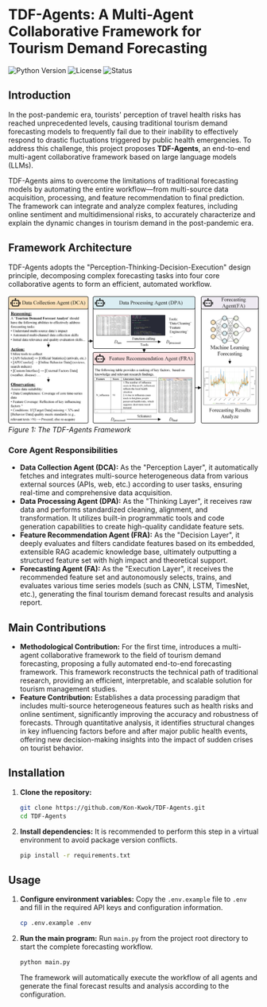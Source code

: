 
# TDF-Agents: A Multi-Agent Collaborative Framework for Tourism Demand Forecasting

![Python Version](https://img.shields.io/badge/Python-3.12%2B-blue) ![License](https://img.shields.io/badge/License-MIT-green) ![Status](https://img.shields.io/badge/status-in%20progress-orange)

## Introduction

In the post-pandemic era, tourists' perception of travel health risks has reached unprecedented levels, causing traditional tourism demand forecasting models to frequently fail due to their inability to effectively respond to drastic fluctuations triggered by public health emergencies. To address this challenge, this project proposes **TDF-Agents**, an end-to-end multi-agent collaborative framework based on large language models (LLMs).

TDF-Agents aims to overcome the limitations of traditional forecasting models by automating the entire workflow—from multi-source data acquisition, processing, and feature recommendation to final prediction. The framework can integrate and analyze complex features, including online sentiment and multidimensional risks, to accurately characterize and explain the dynamic changes in tourism demand in the post-pandemic era.

## Framework Architecture

TDF-Agents adopts the "Perception-Thinking-Decision-Execution" design principle, decomposing complex forecasting tasks into four core collaborative agents to form an efficient, automated workflow.

![TDF-Agents Framework](./fig1.png)
*Figure 1: The TDF-Agents Framework*

### Core Agent Responsibilities

*   **Data Collection Agent (DCA):** As the "Perception Layer", it automatically fetches and integrates multi-source heterogeneous data from various external sources (APIs, web, etc.) according to user tasks, ensuring real-time and comprehensive data acquisition.
*   **Data Processing Agent (DPA):** As the "Thinking Layer", it receives raw data and performs standardized cleaning, alignment, and transformation. It utilizes built-in programmatic tools and code generation capabilities to create high-quality candidate feature sets.
*   **Feature Recommendation Agent (FRA):** As the "Decision Layer", it deeply evaluates and filters candidate features based on its embedded, extensible RAG academic knowledge base, ultimately outputting a structured feature set with high impact and theoretical support.
*   **Forecasting Agent (FA):** As the "Execution Layer", it receives the recommended feature set and autonomously selects, trains, and evaluates various time series models (such as CNN, LSTM, TimesNet, etc.), generating the final tourism demand forecast results and analysis report.

## Main Contributions

*   **Methodological Contribution:** For the first time, introduces a multi-agent collaborative framework to the field of tourism demand forecasting, proposing a fully automated end-to-end forecasting framework. This framework reconstructs the technical path of traditional research, providing an efficient, interpretable, and scalable solution for tourism management studies.
*   **Feature Contribution:** Establishes a data processing paradigm that includes multi-source heterogeneous features such as health risks and online sentiment, significantly improving the accuracy and robustness of forecasts. Through quantitative analysis, it identifies structural changes in key influencing factors before and after major public health events, offering new decision-making insights into the impact of sudden crises on tourist behavior.

## Installation

1.  **Clone the repository:**
    ```bash
    git clone https://github.com/Kon-Kwok/TDF-Agents.git
    cd TDF-Agents
    ```

2.  **Install dependencies:**
    It is recommended to perform this step in a virtual environment to avoid package version conflicts.
    ```bash
    pip install -r requirements.txt
    ```

## Usage

1.  **Configure environment variables:**
    Copy the `.env.example` file to `.env` and fill in the required API keys and configuration information.
    ```bash
    cp .env.example .env
    ```

2.  **Run the main program:**
    Run `main.py` from the project root directory to start the complete forecasting workflow.
    ```bash
    python main.py
    ```
    The framework will automatically execute the workflow of all agents and generate the final forecast results and analysis according to the configuration.

